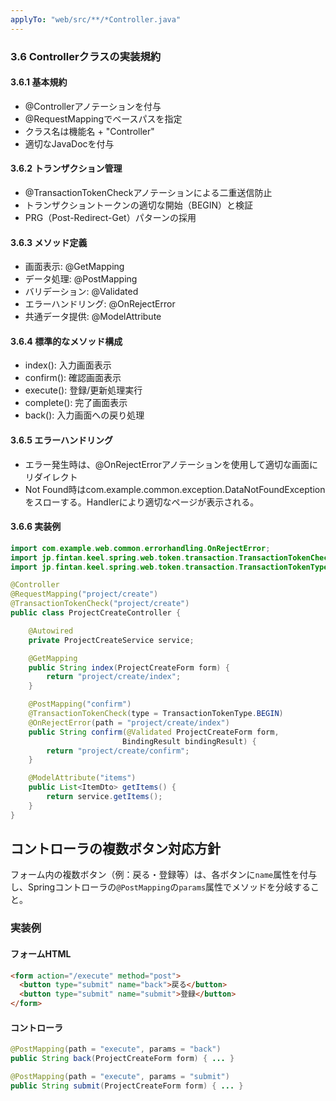 ```yaml
---
applyTo: "web/src/**/*Controller.java"
---
```


### 3.6 Controllerクラスの実装規約

#### 3.6.1 基本規約
- @Controllerアノテーションを付与
- @RequestMappingでベースパスを指定
- クラス名は機能名 + "Controller"
- 適切なJavaDocを付与

#### 3.6.2 トランザクション管理
- @TransactionTokenCheckアノテーションによる二重送信防止
- トランザクショントークンの適切な開始（BEGIN）と検証
- PRG（Post-Redirect-Get）パターンの採用

#### 3.6.3 メソッド定義
- 画面表示: @GetMapping
- データ処理: @PostMapping
- バリデーション: @Validated
- エラーハンドリング: @OnRejectError
- 共通データ提供: @ModelAttribute

#### 3.6.4 標準的なメソッド構成
- index(): 入力画面表示
- confirm(): 確認画面表示
- execute(): 登録/更新処理実行
- complete(): 完了画面表示
- back(): 入力画面への戻り処理

#### 3.6.5 エラーハンドリング
- エラー発生時は、@OnRejectErrorアノテーションを使用して適切な画面にリダイレクト
- Not Found時はcom.example.common.exception.DataNotFoundExceptionをスローする。Handlerにより適切なページが表示される。

#### 3.6.6 実装例
```java
import com.example.web.common.errorhandling.OnRejectError;
import jp.fintan.keel.spring.web.token.transaction.TransactionTokenCheck;
import jp.fintan.keel.spring.web.token.transaction.TransactionTokenType;

@Controller
@RequestMapping("project/create")
@TransactionTokenCheck("project/create")
public class ProjectCreateController {

    @Autowired
    private ProjectCreateService service;

    @GetMapping
    public String index(ProjectCreateForm form) {
        return "project/create/index";
    }

    @PostMapping("confirm")
    @TransactionTokenCheck(type = TransactionTokenType.BEGIN)
    @OnRejectError(path = "project/create/index")
    public String confirm(@Validated ProjectCreateForm form, 
                         BindingResult bindingResult) {
        return "project/create/confirm";
    }

    @ModelAttribute("items")
    public List<ItemDto> getItems() {
        return service.getItems();
    }
}
```

## コントローラの複数ボタン対応方針

フォーム内の複数ボタン（例：戻る・登録等）は、各ボタンに`name`属性を付与し、Springコントローラの`@PostMapping`の`params`属性でメソッドを分岐すること。

### 実装例

#### フォームHTML
```html
<form action="/execute" method="post">
  <button type="submit" name="back">戻る</button>
  <button type="submit" name="submit">登録</button>
</form>
```

#### コントローラ
```java
@PostMapping(path = "execute", params = "back")
public String back(ProjectCreateForm form) { ... }

@PostMapping(path = "execute", params = "submit")
public String submit(ProjectCreateForm form) { ... }
```